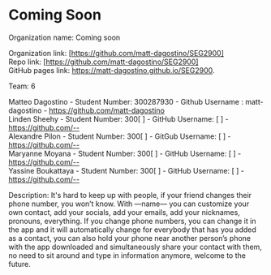 Coming Soon
======

Organization name: Coming soon

Organization link: [https://github.com/matt-dagostino/SEG2900] <br />
Repo link: [https://github.com/matt-dagostino/SEG2900] <br/>
GitHub pages link: https://matt-dagostino.github.io/SEG2900.

Team: 6 <br/>

Matteo Dagostino - Student Number: 300287930 - Github Username : matt-dagostino - https://github.com/matt-dagostino <br />
Linden Sheehy - Student Number: 300[        ] - GitHub Username: [        ] - https://github.com/-- <br /> 
Alexandre Pilon - Student Number: 300[        ] - GitGub Username: [        ] - https://github.com/-- <br />
Maryanne Moyana - Student Number: 300[        ] - GitHub Username: [        ] - https://github.com/-- <br />
Yassine Boukattaya - Student Number: 300[        ] - GitHub Username: [        ] - https://github.com/--<br />

Description: It's hard to keep up with people, if your friend changes their phone number, you won’t know. With —name— you can customize your own contact, add your socials, add your emails, add your nicknames, pronouns, everything. If you change phone numbers, you can change it in the app and it will automatically change for everybody that has you added as a contact, you can also hold your phone near another person’s phone with the app downloaded and simultaneously share your contact with them, no need to sit around and type in information anymore, welcome to the future.
